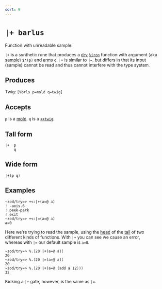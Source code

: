 ```yaml
---
sort: 9
---
```


`|+ barlus`
===========

Function with unreadable sample.

`|+` is a synthetic rune that produces a [dry]() [`%iron`]() function
with argument (aka [sample]()) [`$*(p)`]() and [arm]()s `q`. `|+` is similar to `|=`, but differs in that its input (sample) cannot be read and thus cannot interfere with the type system.

Produces
--------

Twig: `[%brls p=mold q=twig]`

Accepts
-------

`p` is a [mold](). `q` is a [`++twig`]().

Tall form
---------

    |+  p
        q

Wide form
---------

    |+(p q)

Examples
--------

    ~zod/try=> +<:|+(a=@ a)
    ! -axis.6
    ! peek-park
    ! exit
    ~zod/try=> +<:|=(a=@ a)
    a=0

Here we're trying to read the sample, using the [head]() of the [tail]() of two different kinds of functions. With `|+` you can see we cause an error, whereas with `|=` our default sample is `a=0`.

    ~zod/try=> %.(20 |+(a=@ a))
    20
    ~zod/try=> %.(20 |=(a=@ a))
    20
    ~zod/try=> %.(20 |+(a=@ (add a 12)))
    32

Kicking a `|+` gate, however, is the same as `|=`.
